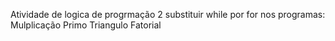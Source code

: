 Atividade de logica de progrmação 2
substituir while por for nos programas:
Mulplicação
Primo
Triangulo
Fatorial
